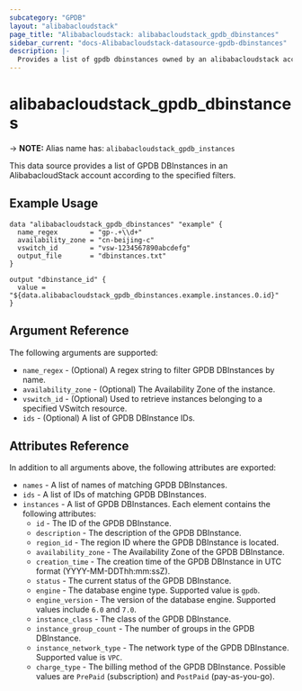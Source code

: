 ```yaml
---
subcategory: "GPDB"
layout: "alibabacloudstack"
page_title: "Alibabacloudstack: alibabacloudstack_gpdb_dbinstances"
sidebar_current: "docs-Alibabacloudstack-datasource-gpdb-dbinstances"
description: |- 
  Provides a list of gpdb dbinstances owned by an alibabacloudstack account.
---
```


# alibabacloudstack_gpdb_dbinstances
-> **NOTE:** Alias name has: `alibabacloudstack_gpdb_instances`

This data source provides a list of GPDB DBInstances in an AlibabacloudStack account according to the specified filters.

## Example Usage

```hcl
data "alibabacloudstack_gpdb_dbinstances" "example" {
  name_regex        = "gp-.+\\d+"
  availability_zone = "cn-beijing-c"
  vswitch_id        = "vsw-1234567890abcdefg"
  output_file       = "dbinstances.txt"
}

output "dbinstance_id" {
  value = "${data.alibabacloudstack_gpdb_dbinstances.example.instances.0.id}"
}
```

## Argument Reference

The following arguments are supported:

* `name_regex` - (Optional) A regex string to filter GPDB DBInstances by name.
* `availability_zone` - (Optional) The Availability Zone of the instance.
* `vswitch_id` - (Optional) Used to retrieve instances belonging to a specified VSwitch resource.
* `ids` - (Optional) A list of GPDB DBInstance IDs.

## Attributes Reference

In addition to all arguments above, the following attributes are exported:

* `names` - A list of names of matching GPDB DBInstances.
* `ids` - A list of IDs of matching GPDB DBInstances.
* `instances` - A list of GPDB DBInstances. Each element contains the following attributes:
  * `id` - The ID of the GPDB DBInstance.
  * `description` - The description of the GPDB DBInstance.
  * `region_id` - The region ID where the GPDB DBInstance is located.
  * `availability_zone` - The Availability Zone of the GPDB DBInstance.
  * `creation_time` - The creation time of the GPDB DBInstance in UTC format (YYYY-MM-DDThh:mm:ssZ).
  * `status` - The current status of the GPDB DBInstance.
  * `engine` - The database engine type. Supported value is `gpdb`.
  * `engine_version` - The version of the database engine. Supported values include `6.0` and `7.0`.
  * `instance_class` - The class of the GPDB DBInstance.
  * `instance_group_count` - The number of groups in the GPDB DBInstance.
  * `instance_network_type` - The network type of the GPDB DBInstance. Supported value is `VPC`.
  * `charge_type` - The billing method of the GPDB DBInstance. Possible values are `PrePaid` (subscription) and `PostPaid` (pay-as-you-go).